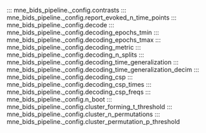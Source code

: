 ::: mne_bids_pipeline._config.contrasts
::: mne_bids_pipeline._config.report_evoked_n_time_points
::: mne_bids_pipeline._config.decode
::: mne_bids_pipeline._config.decoding_epochs_tmin
::: mne_bids_pipeline._config.decoding_epochs_tmax
::: mne_bids_pipeline._config.decoding_metric
::: mne_bids_pipeline._config.decoding_n_splits
::: mne_bids_pipeline._config.decoding_time_generalization
::: mne_bids_pipeline._config.decoding_time_generalization_decim
::: mne_bids_pipeline._config.decoding_csp
::: mne_bids_pipeline._config.decoding_csp_times
::: mne_bids_pipeline._config.decoding_csp_freqs
::: mne_bids_pipeline._config.n_boot
::: mne_bids_pipeline._config.cluster_forming_t_threshold
::: mne_bids_pipeline._config.cluster_n_permutations
::: mne_bids_pipeline._config.cluster_permutation_p_threshold
